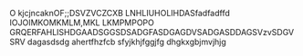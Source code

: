 O
kjcjncaknOF;;DSVZVCZCXB
LNHLIUHOLIHDASfadfadffd
IOJOIMKOMKMLM,MKL
LKMPMPOPO
GRQERFAHLISHDGAADSGGSDSADGFASDGAGDVSADGASDDAGSVzvSDGVSRV
dagasdsdg
ahertfhzfcb
sfyjkhjfggjfg
dhgkxgbjmvjhjg
